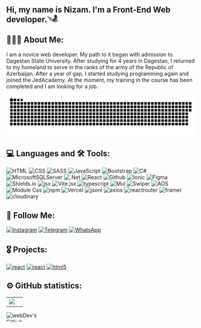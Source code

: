 ## Hi, my name is Nizam. I'm a Front-End Web developer.<img src='./assets/icons/giphy.webp' width='30px'>
<!-- [![Header](https://github.com/NizamSixmetov/NizamSixmetov/blob/main/assets/Shikhmetov_Nizam-removebg-preview-removebg-preview.png)](https://github.com/NizamSixmetov) -->

## 👨🏼‍💻 About Me: 

I am a novice web developer. My path to it began with admission to Dagestan State University. After studying for 4 years in Dagestan, I returned to my homeland to serve in the ranks of the army of the Republic of Azerbaijan. After a year of gap, I started studying programming again and joined the JedAcademy. At the moment, my training in the course has been completed and I am looking for a job.

<p align="center">
 <img width="600" src="./assets/icons/github-snake.svg" alt="snake"/>
</p>

## 💻 Languages and 🛠 Tools:
![HTML](https://img.shields.io/badge/-Html-090909?style=for-the-badge&logo=html5&logoColor=E34F26)
![CSS](https://img.shields.io/badge/-Css-090909?style=for-the-badge&logo=css3&logoColor=1572B6)
![SASS](https://img.shields.io/badge/SASS-hotpink.svg-%23000000?style=for-the-badge&logo=SASS&logoColor=white)
![JavaScript](https://img.shields.io/badge/-JavaScript-090909?style=for-the-badge&logo=JavaScript&logoColor=E9D54D)
![Bootstrap](https://img.shields.io/badge/-Bootstrap-090909?style=for-the-badge&logo=bootstrap&logoColor=7952B3)
![C#](https://img.shields.io/badge/c%23-%23000000.svg?style=for-the-badge&logo=csharp&logoColor=white)
![MicrosoftSQLServer](https://img.shields.io/badge/Microsoft%20SQL%20Server-%23000000?style=for-the-badge&logo=microsoft%20sql%20server&logoColor=white)
![.Net](https://img.shields.io/badge/.NET-%23000000?style=for-the-badge&logo=.net&logoColor=white)
![React](https://img.shields.io/badge/-React-090909?style=for-the-badge&logo=react&logoColor=339933)
![Github](https://img.shields.io/badge/-Github-090909?style=for-the-badge&logo=github&logoColor=FFFFF)
![Ionic](https://img.shields.io/badge/-Ionic-090909?style=for-the-badge&logo=ionic)
![Figma](https://img.shields.io/badge/-Figma-090909?style=for-the-badge&logo=figma)
![Shields.io](https://img.shields.io/badge/-Shields.io-090909?style=for-the-badge&logo=shields.io)
![jsx](https://img.shields.io/badge/-jsx-090909?style=for-the-badge&logo=jsx)
![Vite.jsx](https://img.shields.io/badge/-vite-090909?style=for-the-badge&logo=vite)
![typescript](https://img.shields.io/badge/-typescript-090909?style=for-the-badge&logo=typescript&logoColor=3178C6)
![Mui](https://img.shields.io/badge/-mui-090909?style=for-the-badge&logo=mui)
![Swiper](https://img.shields.io/badge/-swiper-090909?style=for-the-badge&logo=swiper&logoColor=6332F6)
![AOS](https://img.shields.io/badge/-aos-090909?style=for-the-badge&logo=dask&logoColor=FC6E6B)
![Module Css](https://img.shields.io/badge/-css_modules-090909?style=for-the-badge&logo=cssmodules&logoColor=fffff)
![npm](https://img.shields.io/badge/-npm-090909?style=for-the-badge&logo=npm)
![Vercel](https://img.shields.io/badge/vercel-%23000000.svg?style=for-the-badge&logo=vercel&logoColor=white)
![jsonl](https://img.shields.io/badge/-json_server-090909?style=for-the-badge&logo=json&logoColor=007531)
![axios](https://img.shields.io/badge/-axios-090909?style=for-the-badge&logo=axios&logoColor=5A29E4)
![reactrouter](https://img.shields.io/badge/-react_router-090909?style=for-the-badge&logo=reactrouter)
![framer](https://img.shields.io/badge/-framer-090909?style=for-the-badge&logo=framer&logoColor=0055FF)
![cloudinary](https://img.shields.io/badge/-cloudinary-090909?style=for-the-badge&logo=cloudinary&logoColor=3448C5)

## 🤝 Follow Me:
[![Instagram](https://img.shields.io/badge/-Instagram-090909?style=for-the-badge&logo=Instagram)](https://www.instagram.com/shikhmetov_/?igshid=OGQ5ZDc2ODk2ZA%3D%3D)
[![Telegram](https://img.shields.io/badge/-Telegram-090909?style=for-the-badge&logo=Telegram)](https://t.me/shikhmetov)
[![WhatsApp](https://img.shields.io/badge/-WhatsApp-090909?style=for-the-badge&logo=WhatsApp)](https://wa.me/994507530862)

## 🎖️ Projects:
[![react](https://img.shields.io/badge/_Afn_Transport-090909?styles-for-the-badge&logo=react)](https://afn-transport.vercel.app/)
[![react](https://img.shields.io/badge/_Arch_Baku-090909?styles-for-the-badge&logo=react)](https://arch-baku-ecru.vercel.app/)
[![html5](https://img.shields.io/badge/_Master_Stroy_-090909?styles-for-the-badge&logo=html5)](https://master-stroy.vercel.app/)

## ⚙️ GitHub statistics:

<table>
  <tr>
    <td>
     <img src="https://github-readme-stats.vercel.app/api/top-langs/?username=nizamsixmetov&layout=compact"
    </td>
    <td>
    </td>
  </tr>
</table>
<img height="25px" width="90px" align="left" alt="webDev's Github Languages" src="https://api.visitorbadge.io/api/visitors?path=https%3A%2F%2Fgithub.com%2FNizamSixmetov&countColor=%23263759" />


<!-- My personal information -->
